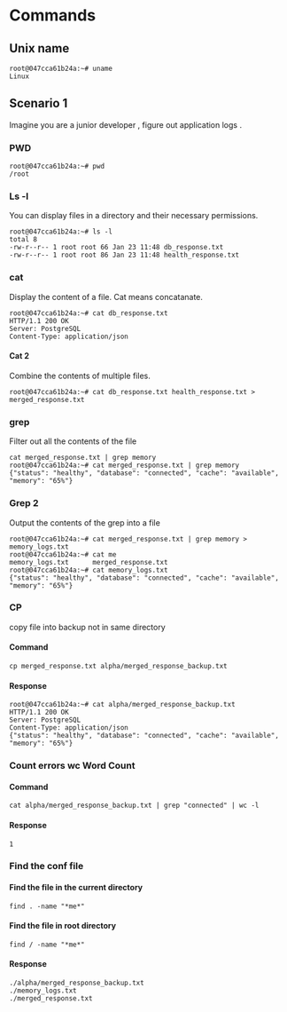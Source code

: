 # Commands

## Unix name 

```
root@047cca61b24a:~# uname
Linux
```
## Scenario 1
Imagine you are a junior developer , figure out application logs . 
### PWD
```
root@047cca61b24a:~# pwd
/root
```
### Ls -l 
You can display files in a directory and their necessary permissions. 
```
root@047cca61b24a:~# ls -l 
total 8
-rw-r--r-- 1 root root 66 Jan 23 11:48 db_response.txt
-rw-r--r-- 1 root root 86 Jan 23 11:48 health_response.txt
```
### cat 
Display the content of a file. Cat means concatanate. 
```
root@047cca61b24a:~# cat db_response.txt 
HTTP/1.1 200 OK
Server: PostgreSQL
Content-Type: application/json
```
#### Cat 2 
Combine the contents of multiple files. 
```
root@047cca61b24a:~# cat db_response.txt health_response.txt > merged_response.txt
```
### grep 
Filter out all the contents of the file
```
cat merged_response.txt | grep memory
root@047cca61b24a:~# cat merged_response.txt | grep memory
{"status": "healthy", "database": "connected", "cache": "available", "memory": "65%"}
```
### Grep 2
Output the contents of the grep into a file
```
root@047cca61b24a:~# cat merged_response.txt | grep memory > memory_logs.txt
root@047cca61b24a:~# cat me
memory_logs.txt      merged_response.txt  
root@047cca61b24a:~# cat memory_logs.txt 
{"status": "healthy", "database": "connected", "cache": "available", "memory": "65%"}
```

### CP
copy file into backup not in same directory
#### Command
```
cp merged_response.txt alpha/merged_response_backup.txt
```
#### Response
```
root@047cca61b24a:~# cat alpha/merged_response_backup.txt 
HTTP/1.1 200 OK
Server: PostgreSQL
Content-Type: application/json
{"status": "healthy", "database": "connected", "cache": "available", "memory": "65%"}
```
###  Count errors wc Word Count
#### Command 
```
cat alpha/merged_response_backup.txt | grep "connected" | wc -l
```
#### Response
````
1
````
### Find the conf file 
#### Find the file in the current directory
```
find . -name "*me*"   
```
#### Find the file in root directory
```
find / -name "*me*"
```
#### Response
```
./alpha/merged_response_backup.txt
./memory_logs.txt
./merged_response.txt
```

